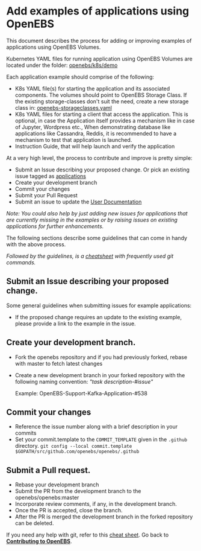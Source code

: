 # Add examples of applications using OpenEBS

This document describes the process for adding or improving examples of applications using OpenEBS Volumes.

Kubernetes YAML files for running application using OpenEBS Volumes are located under the folder: [openebs/k8s/demo](https://github.com/openebs/openebs/tree/master/k8s/demo)

Each application example should comprise of the following:
- K8s YAML file(s) for starting the application and its associated components. The volumes should point to OpenEBS Storage Class. If the existing storage-classes don't suit the need, create a new storage class in: [openebs-storageclasses.yaml](../k8s/openebs-storageclasses.yaml) 
- K8s YAML files for starting a client that access the application. This is optional, in case the Application itself provides a mechanism like in case of Jupyter, Wordpress etc., When demonstrating database like applications like Cassandra, Reddis, it is recommended to have a mechanism to test that application is launched. 
- Instruction Guide, that will help launch and verify the application

At a very high level, the process to contribute and improve is pretty simple:
- Submit an Issue describing your proposed change. Or pick an existing issue tagged as [applications](https://github.com/openebs/openebs/labels/application)
- Create your development branch
- Commit your changes
- Submit your Pull Request
- Submit an issue to update the [User Documentation](https://github.com/openebs/openebs/blob/master/documentation/source/install/install_usecases.rst)

*Note: You could also help by just adding new issues for applications that are currently missing in the examples or by raising issues on existing applications for further enhancements.*

The following sections describe some guidelines that can come in handy with the above process. 

*Followed by the guidelines, is a [cheatsheet](./contribute/git-cheatsheet.md) with frequently used git commands.*

## Submit an Issue describing your proposed change.

Some general guidelines when submitting issues for example applications:
- If the proposed change requires an update to the existing example, please provide a link to the example in the issue. 

## Create your development branch. 

- Fork the openebs repository and if you had previously forked, rebase with master to fetch latest changes
- Create a new development branch in your forked repository with the following naming convention: *"task description-#issue"*

  Example:
     OpenEBS-Support-Kafka-Application-#538

## Commit your changes
- Reference the issue number along with a brief description in your commits
- Set your commit.template to the `COMMIT_TEMPLATE` given in the `.github` directory.
  `git config --local commit.template $GOPATH/src/github.com/openebs/openebs/.github`

## Submit a Pull request. 
- Rebase your development branch 
- Submit the PR from the development branch to the openebs/openebs:master
- Incorporate review comments, if any, in the development branch. 
- Once the PR is accepted, close the branch.
- After the PR is merged the development branch in the forked repository can be deleted.

If you need any help with git, refer to this [cheat sheet](./contribute/git-cheatsheet.md).
Go back to [**Contributing to OpenEBS**](./contribute/CONTRIBUTING.md).
